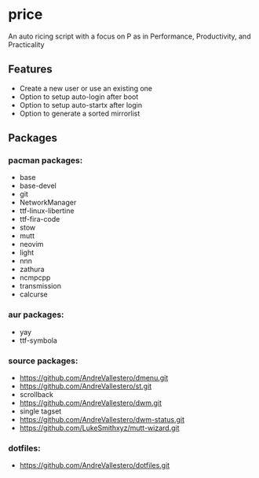 # price
An auto ricing script with a focus on P as in Performance, Productivity, and Practicality

## Features
* Create a new user or use an existing one
* Option to setup auto-login after boot
* Option to setup auto-startx after login
* Option to generate a sorted mirrorlist

## Packages
### pacman packages:
* base
* base-devel
* git
* NetworkManager
* ttf-linux-libertine
* ttf-fira-code
* stow
* mutt
* neovim
* light
* nnn
* zathura
* ncmpcpp
* transmission
* calcurse

### aur packages:
* yay
* ttf-symbola

### source packages:
* https://github.com/AndreVallestero/dmenu.git
* https://github.com/AndreVallestero/st.git
 * scrollback
* https://github.com/AndreVallestero/dwm.git
 * single tagset
* https://github.com/AndreVallestero/dwm-status.git
* https://github.com/LukeSmithxyz/mutt-wizard.git

### dotfiles:
* https://github.com/AndreVallestero/dotfiles.git
